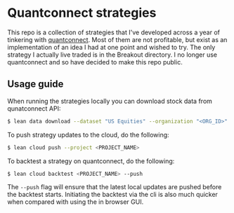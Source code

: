 # Quantconnect strategies
This repo is a collection of strategies that I've developed across a year of tinkering with [quantconnect](https://www.quantconnect.com/).
Most of them are not profitable, but exist as an implementation of an idea I had at one point and wished to try.
The only strategy I actually live traded is in the Breakout directory.
I no longer use quantconnect and so have decided to make this repo public.

## Usage guide

When running the strategies locally you can download stock data from qunatconnect API:
```sh
$ lean data download --dataset "US Equities" --organization "<ORG_ID>" --data-type "Trade" --ticker "AAPL" --resolution "Daily" --start "20210101" --end "20211231"
```

To push strategy updates to the cloud, do the following:
```sh
$ lean cloud push --project <PROJECT_NAME>
```

To backtest a strategy on quantconnect, do the following:
```sh
$ lean cloud backtest <PROJECT_NAME> --push
```
The `--push` flag will ensure that the latest local updates are pushed before the backtest starts.
Initiating the backtest via the cli is also much quicker when compared with using the in browser GUI.
